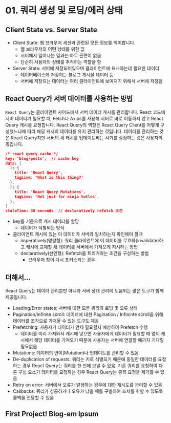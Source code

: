 # 01. 쿼리 생성 및 로딩/에러 상태

## Client State vs. Server State
- Client State: 웹 브라우저 세션과 관련된 모든 정보를 의미합니다.
  - 웹 브라우저의 어떤 상태를 위한 값
  - 서버에서 일어나는 일과는 아무 관련이 없음
  - 단순히 사용자의 상태를 추적하는 역할을 함
- Server State: 서버에 저장되어있으며 클라이언트에 표시하는데 필요한 데이터
  - 데이터베이스에 저장하는 블로그 게시물 데이터 등
  - 서버에 저장되는 데이터는 여러 클라이언트에 보여지기 위해서 서버에 저장됨

## React Query가 서버 데이터를 사용하는 방법
`React Query`는 클라이언트 사이드에서 서버 데이터 캐시를 관리합니다.
React 코드에 서버 데이터가 필요할 때, Fetch나 Axios를 사용해 서버로 바로 이동하지 않고 React Query 캐시를 요청합니다. React Query의 역할은 React Query Client를 어떻게 구성했느냐에 따라 해당 캐시의 데이터를 유지 관리하는 것입니다. 데이터를 관리하는 것은 React Query지만 서버의 새 캐시를 업데이트하는 시기를 설정하는 것은 사용자의 몫입니다.

```json
/* react query cache */
key: 'blog-posts',  // cache key
data: [
  1: {
    title: 'React Query',
    tagLine: 'What is this thing?'
  },
  2: {
    title: 'React Query Mutations',
    tagLine: 'Not just for ninja tutles',
  },
]
staleTiem: 30 seconds  // declaratively refetch 조건
```
- key를 기준으로 캐시 데이터를 할당
  - 데이터가 식별되는 방식
- 클라이언트 캐시에 있는 이 데이터가 서버와 일치하는지 확인해야 할때
  - imperatively(명령형): 쿼리 클라이언트에 이 데이터를 무효화(invalidate)하고 캐시에 교체할 새 데이터를 서버에서 가져오게 지시하는 방법
  - declaratively(선언형): Refetch를 트리거하는 조건을 구성하는 방법
    - 브라우저 창이 다시 포커스되는 경우

## 더해서...
React Query는 데이터 관리뿐만 아니라 서버 상태 관리에 도움되는 많은 도구가 함께 제공됩니다.
- Loading/Error states: 서버에 대한 모든 쿼리의 로딩 및 오류 상태
- Pagination/infinite scroll: 데이터에 대한 Pagination / Infininte scroll을 위해 데이터를 조각으로 가져올 수 있는 도구도 제공
- Prefetching: 사용자가 데이터가 언제 필요할지 예상하여 Prefetch 수행
  - 데이터를 미리 가져와서 캐시에 넣으면 사용자에게 데이터가 필요할 때 앱이 캐시에서 해당 데이터를 가져오기 때문에 사용자는 서버에 연결할 때까지 기다릴 필요없음
- Mutations: 데이터의 변이(Mutation)나 업데이트를 관리할 수 있음
- De-duplication of requests: 쿼리는 키로 식별되기 때문에 동일한 데이터를 요청하는 경우 React Query는 쿼리를 한 번에 보낼 수 있음. 기존 쿼리를 요청하여 다른 구성 요소가 데이터를 요청하는 경우 React Query는 중복 요청을 제거할 수 있음
- Retry on error: 서버에서 오류가 발생하는 경우에 대한 재시도를 관리할 수 있음
- Callbacks: 쿼리가 성공하거나 오류가 났을 때를 구별하여 조치를 취할 수 있도록 콜백을 전달할 수 있음

## First Project! Blog-em lpsum